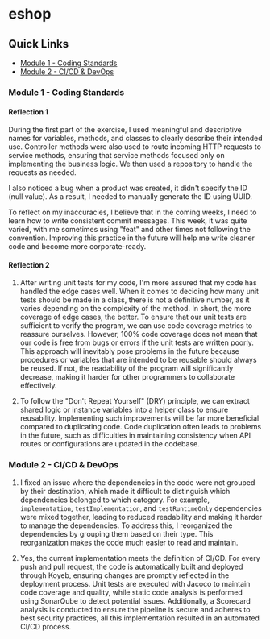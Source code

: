 # eshop

## Quick Links
- [Module 1 - Coding Standards](#module-1---coding-standards)
- [Module 2 - CI/CD & DevOps](#module-2---cicd--devops)

### Module 1 - Coding Standards
#### Reflection 1
During the first part of the exercise, I used meaningful and descriptive names for variables, methods, and classes to clearly describe their intended use. Controller methods were also used to route incoming HTTP requests to service methods, ensuring that service methods focused only on implementing the business logic. We then used a repository to handle the requests as needed.

I also noticed a bug when a product was created, it didn't specify the ID (null value). As a result, I needed to manually generate the ID using UUID.

To reflect on my inaccuracies, I believe that in the coming weeks, I need to learn how to write consistent commit messages. This week, it was quite varied, with me sometimes using "feat" and other times not following the convention. Improving this practice in the future will help me write cleaner code and become more corporate-ready.
#### Reflection 2
1. After writing unit tests for my code, I'm more assured that my code has handled the edge cases well. When it comes to deciding how many unit tests should be made in a class, there is not a definitive number, as it varies depending on the complexity of the method. In short, the more coverage of edge cases, the better. To ensure that our unit tests are sufficient to verify the program, we can use code coverage metrics to reassure ourselves. However, 100% code coverage does not mean that our code is free from bugs or errors if the unit tests are written poorly.
   This approach will inevitably pose problems in the future because procedures or variables that are intended to be reusable should always be reused. If not, the readability of the program will significantly decrease, making it harder for other programmers to collaborate effectively.


2. To follow the "Don't Repeat Yourself" (DRY) principle, we can extract shared logic or instance variables into a helper class to ensure reusability. Implementing such improvements will be far more beneficial compared to duplicating code. Code duplication often leads to problems in the future, such as difficulties in maintaining consistency when API routes or configurations are updated in the codebase.

### Module 2 - CI/CD & DevOps
1. I fixed an issue where the dependencies in the code were not grouped by their destination, which made it difficult to distinguish which dependencies belonged to which category. For example, `implementation`, `testImplementation`, and `testRuntimeOnly` dependencies were mixed together, leading to reduced readability and making it harder to manage the dependencies.
To address this, I reorganized the dependencies by grouping them based on their type. This reorganization makes the code much easier to read and maintain.


2. Yes, the current implementation meets the definition of CI/CD. For every push and pull request, the code is automatically built and deployed through Koyeb, ensuring changes are promptly reflected in the deployment process. Unit tests are executed with Jacoco to maintain code coverage and quality, while static code analysis is performed using SonarQube to detect potential issues. Additionally, a Scorecard analysis is conducted to ensure the pipeline is secure and adheres to best security practices, all this implementation resulted in an automated CI/CD process.